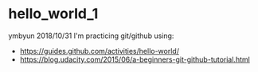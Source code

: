# hello_world_1

ymbyun 2018/10/31
I'm practicing git/github using:
* https://guides.github.com/activities/hello-world/
* https://blog.udacity.com/2015/06/a-beginners-git-github-tutorial.html
